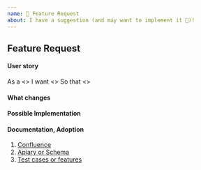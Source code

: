 ```yaml
---
name: 🚀 Feature Request
about: I have a suggestion (and may want to implement it 🙂)!
---
```


## Feature Request

#### User story

<!--- Provide a detailed description of the change or addition you are proposing -->

As a <>
I want <>
So that <>

#### What changes

<!--- Provide a detailed description what this functionality refers to -->

#### Possible Implementation

<!--- Not obligatory, but suggest an idea for implementing addition or change -->

#### Documentation, Adoption

<!--If you can, explain how users will be able to use this and possibly write out a version the docs. Maybe a screenshots or design?-->

1. [Confluence]()
1. [Apiary or Schema]()
1. [Test cases or features]()
